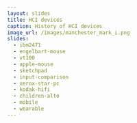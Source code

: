 ```yaml
---
layout: slides
title: HCI devices
caption: History of HCI devices
image_url: /images/manchester_mark_i.png
slides:
  - ibm2471
  - engelbart-mouse
  - vt100
  - apple-mouse
  - sketchpad
  - input-comparison
  - xerox-star-pc
  - kodak-hifi
  - children-alto
  - mobile
  - wearable
---
```


